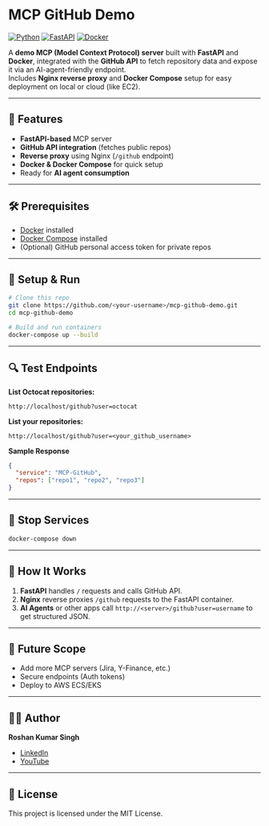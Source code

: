 # MCP GitHub Demo

[![Python](https://img.shields.io/badge/Python-3.9+-blue.svg)](https://www.python.org/)
[![FastAPI](https://img.shields.io/badge/FastAPI-0.100+-green.svg)](https://fastapi.tiangolo.com/)
[![Docker](https://img.shields.io/badge/Docker-Compose-orange.svg)](https://www.docker.com/)

A **demo MCP (Model Context Protocol) server** built with **FastAPI** and **Docker**, integrated with the **GitHub API** to fetch repository data and expose it via an AI-agent-friendly endpoint.  
Includes **Nginx reverse proxy** and **Docker Compose** setup for easy deployment on local or cloud (like EC2).

---

## 📌 Features
- **FastAPI-based** MCP server
- **GitHub API integration** (fetches public repos)
- **Reverse proxy** using Nginx (`/github` endpoint)
- **Docker & Docker Compose** for quick setup
- Ready for **AI agent consumption**

---

## 🛠 Prerequisites
- [Docker](https://docs.docker.com/get-docker/) installed
- [Docker Compose](https://docs.docker.com/compose/) installed
- (Optional) GitHub personal access token for private repos

---

## 🚀 Setup & Run

```bash
# Clone this repo
git clone https://github.com/<your-username>/mcp-github-demo.git
cd mcp-github-demo

# Build and run containers
docker-compose up --build
```

---

## 🔍 Test Endpoints

**List Octocat repositories:**
```
http://localhost/github?user=octocat
```

**List your repositories:**
```
http://localhost/github?user=<your_github_username>
```

**Sample Response**
```json
{
  "service": "MCP-GitHub",
  "repos": ["repo1", "repo2", "repo3"]
}
```

---

## 🛑 Stop Services

```bash
docker-compose down
```

---

## 📖 How It Works

1. **FastAPI** handles `/` requests and calls GitHub API.
2. **Nginx** reverse proxies `/github` requests to the FastAPI container.
3. **AI Agents** or other apps call `http://<server>/github?user=username` to get structured JSON.

---

## 🔮 Future Scope

- Add more MCP servers (Jira, Y-Finance, etc.)
- Secure endpoints (Auth tokens)
- Deploy to AWS ECS/EKS

---

## 🧑‍💻 Author

**Roshan Kumar Singh**

- [LinkedIn](#)
- [YouTube](#)

---

## 📄 License

This project is licensed under the MIT License.
